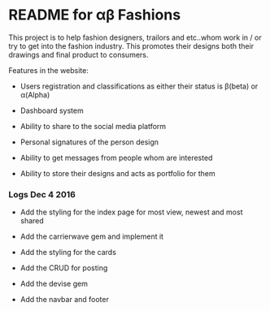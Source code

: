 # README for αβ Fashions

This project is to help fashion designers, trailors and etc..whom work in / or try to get into the fashion industry. This promotes their designs both their drawings and final product to consumers.

Features in the website:

* Users registration and classifications as either their status is β(beta) or α(Alpha)

* Dashboard system

* Ability to share to the social media platform

* Personal signatures of the person design

* Ability to get messages from people whom are interested

* Ability to store their designs and acts as portfolio for them


### Logs Dec 4 2016

* Add the styling for the index page for most view, newest and most shared

* Add the carrierwave gem and implement it

* Add the styling for the cards

* Add the CRUD for posting

* Add the devise gem

* Add the navbar and footer
